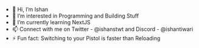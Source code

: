 - 👋 Hi, I’m Ishan
- 👀 I’m interested in Programming and Building Stuff
- 🌱 I’m currently learning NextJS
- 📫 Connect with me on Twitter - @ishanstwt and Discord - @ishantiwari
- ⚡ Fun fact: Switching to your Pistol is faster than Reloading
